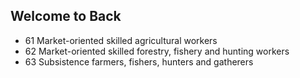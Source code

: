 ## Welcome to Back
- 61 Market-oriented skilled agricultural workers
- 62 Market-oriented skilled forestry, fishery and hunting workers
- 63 Subsistence farmers, fishers, hunters and gatherers

